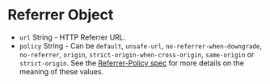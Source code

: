 # Referrer Object

* `url` String - HTTP Referrer URL.
* `policy` String - Can be `default`, `unsafe-url`, `no-referrer-when-downgrade`, `no-referrer`, `origin`, `strict-origin-when-cross-origin`, `same-origin` or `strict-origin`. See the [Referrer-Policy spec](https://developer.mozilla.org/en-US/docs/Web/HTTP/Headers/Referrer-Policy) for more details on the meaning of these values.
